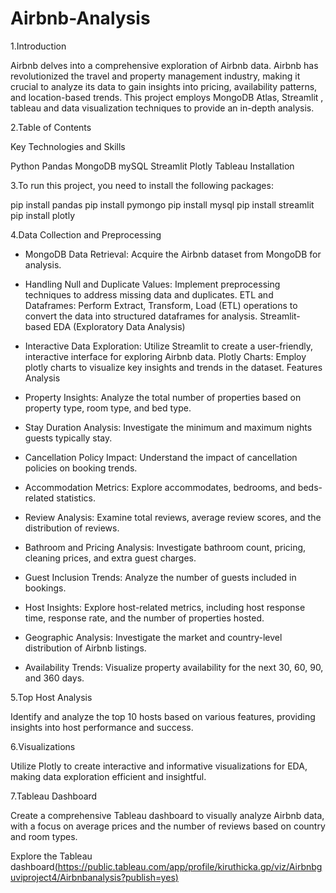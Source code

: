 # Airbnb-Analysis

1.Introduction

Airbnb delves into a comprehensive exploration of Airbnb data. Airbnb has revolutionized the travel and property management industry, making it crucial to analyze its data to gain insights into pricing, availability patterns, and location-based trends. This project employs MongoDB Atlas, Streamlit , tableau and data visualization techniques to provide an in-depth analysis.

2.Table of Contents

Key Technologies and Skills

Python
Pandas
MongoDB
mySQL
Streamlit
Plotly
Tableau
Installation

3.To run this project, you need to install the following packages:

pip install pandas
pip install pymongo
pip install mysql
pip install streamlit
pip install plotly


4.Data Collection and Preprocessing

- MongoDB Data Retrieval: Acquire the Airbnb dataset from MongoDB for analysis.

- Handling Null and Duplicate Values: Implement preprocessing techniques to address missing data and duplicates.
ETL and Dataframes: Perform Extract, Transform, Load (ETL) operations to convert the data into structured dataframes for analysis.
Streamlit-based EDA (Exploratory Data Analysis)

- Interactive Data Exploration: Utilize Streamlit to create a user-friendly, interactive interface for exploring Airbnb data.
Plotly Charts: Employ plotly charts to visualize key insights and trends in the dataset.
Features Analysis

- Property Insights: Analyze the total number of properties based on property type, room type, and bed type.
  
- Stay Duration Analysis: Investigate the minimum and maximum nights guests typically stay.
  
- Cancellation Policy Impact: Understand the impact of cancellation policies on booking trends.
  
- Accommodation Metrics: Explore accommodates, bedrooms, and beds-related statistics.
  
- Review Analysis: Examine total reviews, average review scores, and the distribution of reviews.
  
- Bathroom and Pricing Analysis: Investigate bathroom count, pricing, cleaning prices, and extra guest charges.
  
- Guest Inclusion Trends: Analyze the number of guests included in bookings.
  
- Host Insights: Explore host-related metrics, including host response time, response rate, and the number of properties hosted.
  
- Geographic Analysis: Investigate the market and country-level distribution of Airbnb listings.
  
- Availability Trends: Visualize property availability for the next 30, 60, 90, and 360 days.
  
5.Top Host Analysis

Identify and analyze the top 10 hosts based on various features, providing insights into host performance and success.

6.Visualizations

Utilize Plotly to create interactive and informative visualizations for EDA, making data exploration efficient and insightful.

7.Tableau Dashboard

Create a comprehensive Tableau dashboard to visually analyze Airbnb data, with a focus on average prices and the number of reviews based on country and room types.

Explore the Tableau dashboard[(https://public.tableau.com/app/profile/kiruthicka.gp/viz/Airbnbguviproject4/Airbnbanalysis?publish=yes)](https://public.tableau.com/app/profile/kiruthicka.gp/viz/Airbnbguviproject4/Airbnbanalysis?publish=yes)





